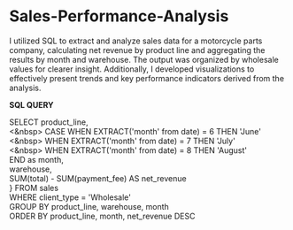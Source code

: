 # Sales-Performance-Analysis
I utilized SQL to extract and analyze sales data for a motorcycle parts company, calculating net revenue by product line and aggregating the results by month and warehouse. The output was organized by wholesale values for clearer insight. Additionally, I developed visualizations to effectively present trends and key performance indicators derived from the analysis.


**SQL QUERY** <br>

SELECT  product_line, <br> 
   <&nbsp>  CASE WHEN EXTRACT('month' from date) = 6 THEN 'June' <br>
<&nbsp>    WHEN EXTRACT('month' from date) = 7 THEN 'July' <br>
     <&nbsp>    WHEN EXTRACT('month' from date) = 8 THEN 'August' <br>
          END as month, <br>
          warehouse, <br>
	  SUM(total) - SUM(payment_fee) AS net_revenue <br> }
FROM sales <br>
WHERE client_type = 'Wholesale' <br>
GROUP BY product_line, warehouse, month <br>
ORDER BY product_line, month, net_revenue DESC <br>
